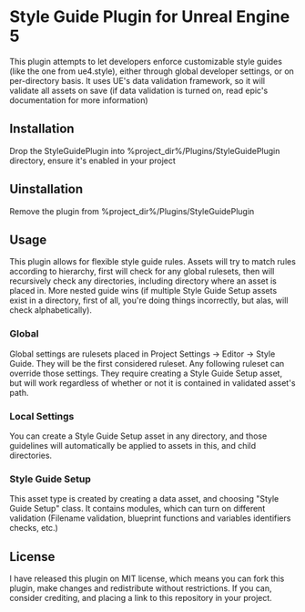# Style Guide Plugin for Unreal Engine 5

This plugin attempts to let developers enforce customizable style guides (like the one from ue4.style), either through global developer settings, or on per-directory basis. 
It uses UE's data validation framework, so it will validate all assets on save (if data validation is turned on, read epic's documentation for more information)

## Installation

Drop the StyleGuidePlugin into %project_dir%/Plugins/StyleGuidePlugin directory, ensure it's enabled in your project

## Uinstallation

Remove the plugin from %project_dir%/Plugins/StyleGuidePlugin

## Usage

This plugin allows for flexible style guide rules. Assets will try to match rules according to hierarchy, first will check for any global rulesets, then will recursively check any directories, including directory where an asset is placed in. 
More nested guide wins (if multiple Style Guide Setup assets exist in a directory, first of all, you're doing things incorrectly, but alas, will check alphabetically).

### Global 

Global settings are rulesets placed in Project Settings -> Editor -> Style Guide. They will be the first considered ruleset. Any following ruleset can override those settings. 
They require creating a Style Guide Setup asset, but will work regardless of whether or not it is contained in validated asset's path.

### Local Settings

You can create a Style Guide Setup asset in any directory, and those guidelines will automatically be applied to assets in this, and child directories.

### Style Guide Setup

This asset type is created by creating a data asset, and choosing "Style Guide Setup" class. It contains modules, which can turn on different validation (Filename validation, blueprint functions and variables identifiers checks, etc.)

## License

I have released this plugin on MIT license, which means you can fork this plugin, make changes and redistribute without restrictions. If you can, consider crediting, and placing a link to this repository in your project.
